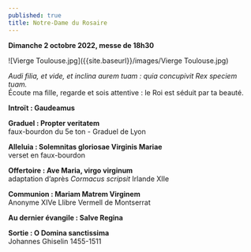 ```yaml
---
published: true
title: Notre-Dame du Rosaire
---
```

**Dimanche 2 octobre 2022, messe de 18h30**  

![Vierge Toulouse.jpg]({{site.baseurl}}/images/Vierge Toulouse.jpg)


*Audi filia, et vide, et inclina aurem tuam : quia concupivit Rex speciem tuam.*  
Écoute ma fille, regarde et sois attentive : le Roi est séduit par ta beauté.

**Introït : Gaudeamus**

**Graduel : Propter veritatem**  
faux-bourdon du 5e ton - Graduel de Lyon

**Alleluia : Solemnitas gloriosae Virginis Mariae**  
verset en faux-bourdon

**Offertoire : Ave Maria, virgo virginum**  
adaptation d’après *Cormacus scripsit* Irlande XIIe

**Communion : Mariam Matrem Virginem**  
Anonyme XIVe Llibre Vermell de Montserrat

**Au dernier évangile : Salve Regina**  

**Sortie : O Domina sanctissima**  
Johannes Ghiselin 1455-1511
